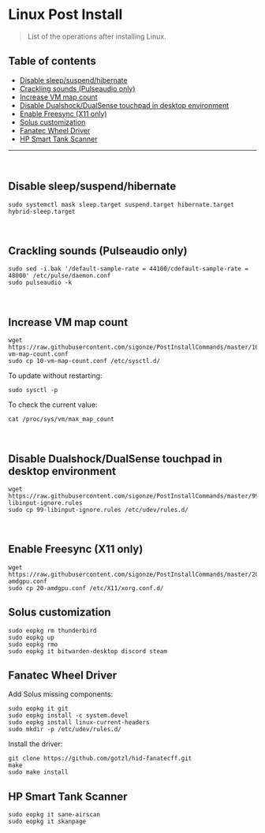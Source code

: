 # Linux Post Install


> List of the operations after installing Linux.


## Table of contents

- [Disable sleep/suspend/hibernate](#disable-sleepsuspendhibernate)
- [Crackling sounds (Pulseaudio only)](#crackling-sounds-pulseaudio-only)
- [Increase VM map count](#increase-vm-map-count)
- [Disable Dualshock/DualSense touchpad in desktop environment](#disable-dualshockdualsense-touchpad-in-desktop-environment)
- [Enable Freesync (X11 only)](#enable-freesync-x11-only)
- [Solus customization](#solus-customization)
- [Fanatec Wheel Driver](#fanatec-wheel-driver)
- [HP Smart Tank Scanner](#hp-smart-tank-scanner)

---
<br>

## Disable sleep/suspend/hibernate

```
sudo systemctl mask sleep.target suspend.target hibernate.target hybrid-sleep.target
```

<br>

## Crackling sounds (Pulseaudio only)

```
sudo sed -i.bak '/default-sample-rate = 44100/cdefault-sample-rate = 48000' /etc/pulse/daemon.conf
sudo pulseaudio -k
```

<br>

## Increase VM map count

```
wget https://raw.githubusercontent.com/sigonze/PostInstallCommands/master/10-vm-map-count.conf
sudo cp 10-vm-map-count.conf /etc/sysctl.d/
```
To update without restarting:
```
sudo sysctl -p
```
To check the current value:
```
cat /proc/sys/vm/max_map_count
```

<br>

## Disable Dualshock/DualSense touchpad in desktop environment

```
wget https://raw.githubusercontent.com/sigonze/PostInstallCommands/master/99-libinput-ignore.rules
sudo cp 99-libinput-ignore.rules /etc/udev/rules.d/
```

<br>

## Enable Freesync (X11 only)

```
wget https://raw.githubusercontent.com/sigonze/PostInstallCommands/master/20-amdgpu.conf
sudo cp 20-amdgpu.conf /etc/X11/xorg.conf.d/
```

## Solus customization

```
sudo eopkg rm thunderbird
sudo eopkg up
sudo eopkg rmo
sudo eopkg it bitwarden-desktop discord steam
```

## Fanatec Wheel Driver

Add Solus missing components:

```
sudo eopkg it git
sudo eopkg install -c system.devel
sudo eopkg install linux-current-headers
sudo mkdir -p /etc/udev/rules.d/
```

Install the driver:
```
git clone https://github.com/gotzl/hid-fanatecff.git
make
sudo make install
```

## HP Smart Tank Scanner

```
sudo eopkg it sane-airscan
sudo eopkg it skanpage
```
